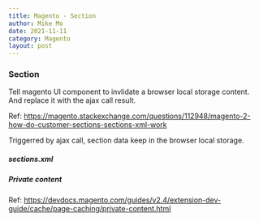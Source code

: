```yaml
---
title: Magento - Section
author: Mike Mo
date: 2021-11-11
category: Magento
layout: post
---
```


### Section

Tell magento UI component to invlidate a browser local storage content. And replace it with the ajax call result.

Ref: https://magento.stackexchange.com/questions/112948/magento-2-how-do-customer-sections-sections-xml-work

Triggerred by ajax call, section data keep in the browser local storage.


##### sections.xml

##### Private content
Ref: https://devdocs.magento.com/guides/v2.4/extension-dev-guide/cache/page-caching/private-content.html




